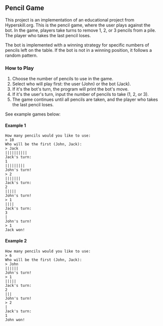 ## Pencil Game

This project is an implementation of an educational project from Hyperskill.org.  This is the pencil game, where the user plays against the bot. In the game, players take turns to remove 1, 2, or 3 pencils from a pile. The player who takes the last pencil loses.


The bot is implemented with a winning strategy for specific numbers of pencils left on the table. If the bot is not in a winning position, it follows a random pattern.

### How to Play

1. Choose the number of pencils to use in the game.
2. Select who will play first: the user (John) or the bot (Jack).
3. If it's the bot's turn, the program will print the bot's move.
4. If it's the user's turn, input the number of pencils to take (1, 2, or 3).
5. The game continues until all pencils are taken, and the player who takes the last pencil loses.

See example games below:

#### Example 1

```plaintext
How many pencils would you like to use:
> 10
Who will be the first (John, Jack):
> Jack
||||||||||
Jack's turn:
1
|||||||||
John's turn!
> 2
|||||||
Jack's turn:
2
|||||
John's turn!
> 1
||||
Jack's turn:
3
|
John's turn!
> 1
Jack won!
```

#### Example 2

```plaintext
How many pencils would you like to use:
> 6
Who will be the first (John, Jack):
> John
||||||
John's turn!
> 1
|||||
Jack's turn:
2
|||
John's turn!
> 2
|
Jack's turn:
1
John won!
```
